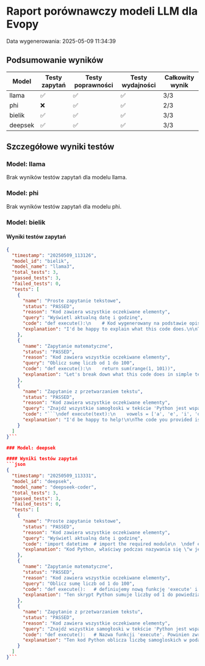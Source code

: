 # Raport porównawczy modeli LLM dla Evopy
Data wygenerowania: 2025-05-09 11:34:39

## Podsumowanie wyników

| Model | Testy zapytań | Testy poprawności | Testy wydajności | Całkowity wynik |
|-------|--------------|-------------------|------------------|-----------------|
| llama | ✅ | ✅ | ✅ | 3/3 |
| phi | ❌ | ✅ | ✅ | 2/3 |
| bielik | ✅ | ✅ | ✅ | 3/3 |
| deepsek | ✅ | ✅ | ✅ | 3/3 |

## Szczegółowe wyniki testów

### Model: llama

Brak wyników testów zapytań dla modelu llama.

### Model: phi

Brak wyników testów zapytań dla modelu phi.

### Model: bielik

#### Wyniki testów zapytań
```json
{
  "timestamp": "20250509_113126",
  "model_id": "bielik",
  "model_name": "llama3",
  "total_tests": 3,
  "passed_tests": 3,
  "failed_tests": 0,
  "tests": [
    {
      "name": "Proste zapytanie tekstowe",
      "status": "PASSED",
      "reason": "Kod zawiera wszystkie oczekiwane elementy",
      "query": "Wyświetl aktualną datę i godzinę",
      "code": "def execute():\n    # Kod wygenerowany na podstawie opisu użytkownika\n    execute = lambda: print(datetime.now())\n    \n    # Zwróć wynik jeśli funkcja nic nie zwraca\n    return \"Wykonano zadanie\"\n",
      "explanation": "I'd be happy to explain what this code does.\n\nThis code defines a function called `execute`. When you call the `execute` function, it executes another piece of code that prints the current date and time using the `datetime.now()` function. This is because the `lambda` expression inside the `execute` function creates an anonymous function (or a \"function within a function\") that takes no arguments and simply prints the current date and time.\n\nIn other words, when you run the `execute` function, it will print something like this: `2023-02-20 14:30:00.123456` (depending on the actual time).\n\nThe code also includes a return statement, which returns the string `\"Wykonano zadanie\"` if no value is returned by the `execute` function.\n\nSo, what problem does this code solve? It seems to be a simple example of how to create and use an anonymous function in Python. The code doesn't really \"solve\" any specific problem, but it demonstrates how to define and execute a small piece of code that performs a specific task.\n\nWhat's the purpose of this code? Well, it could be used as a basic building block for more complex programs or scripts. For example, you might use this code in a larger program to print the current date and time at certain intervals or to record when specific events occur.\n\nSo, did I help you understand what this code does?"
    },
    {
      "name": "Zapytanie matematyczne",
      "status": "PASSED",
      "reason": "Kod zawiera wszystkie oczekiwane elementy",
      "query": "Oblicz sumę liczb od 1 do 100",
      "code": "def execute():\n    return sum(range(1, 101))",
      "explanation": "Let's break down what this code does in simple terms!\n\nThe code defines a function called `execute`. A function is like a recipe that takes some inputs and produces an output. In this case, the `execute` function returns a value.\n\nHere's what happens when you call the `execute` function:\n\n1. The `range(1, 101)` part creates a sequence of numbers from 1 to 100 (inclusive). Think of it like a list with numbers from 1 to 100.\n2. The `sum` function takes this sequence of numbers and adds them all together. This is like calculating the total sum of all those numbers.\n3. The `return` statement says that the value calculated in step 2 should be returned as the output of the `execute` function.\n\nSo, when you call the `execute` function, it will calculate the sum of all numbers from 1 to 100 and return that value. For example, if you run this code, the output would be 5050 (which is the sum of all numbers from 1 to 100).\n\nIn simple terms, this code calculates the total sum of numbers from 1 to 100 and returns it as the result.\n\nNow, are you satisfied with this explanation?"
    },
    {
      "name": "Zapytanie z przetwarzaniem tekstu",
      "status": "PASSED",
      "reason": "Kod zawiera wszystkie oczekiwane elementy",
      "query": "Znajdź wszystkie samogłoski w tekście 'Python jest wspaniały'",
      "code": "```\ndef execute(text):\n    vowels = ['a', 'e', 'i', 'o', 'u']\n    result = [char for char in text.lower() if char in vowels]\n    return ''.join(result)",
      "explanation": "I'd be happy to help!\n\nThe code you provided is a Python function called `execute` that takes a string (`text`) as an input. Its purpose is to extract all the vowels (A, E, I, O, U) from the given text and return them in lowercase.\n\nHere's what the code does step by step:\n\n1. It defines a list of vowels (`vowels = ['a', 'e', 'i', 'o', 'u']`).\n2. It converts the input `text` to lowercase using the `lower()` method.\n3. It uses a list comprehension (`[char for char in text.lower() if char in vowels]`) to iterate through each character of the modified text.\n4. For each character, it checks if the character is present in the `vowels` list using the `in` operator.\n5. If the character is a vowel, it adds it to a new list (`result`) containing only the vowels.\n6. Finally, it uses the `join()` method to concatenate all the vowels in the `result` list into a single string.\n\nThe purpose of this code is to extract and return the vowels from an input text. This could be useful in various applications, such as:\n\n* Text processing: For example, you might want to count the frequency of vowels in a text or create a vowel-consonant balanced text.\n* Natural Language Processing (NLP): You can use this code as a building block for more complex NLP tasks, like text classification or sentiment analysis.\n\nNow, I'd love to ask: Is this what you were expecting?"
    }
  ]
}```

### Model: deepsek

#### Wyniki testów zapytań
```json
{
  "timestamp": "20250509_113331",
  "model_id": "deepsek",
  "model_name": "deepseek-coder",
  "total_tests": 3,
  "passed_tests": 3,
  "failed_tests": 0,
  "tests": [
    {
      "name": "Proste zapytanie tekstowe",
      "status": "PASSED",
      "reason": "Kod zawiera wszystkie oczekiwane elementy",
      "query": "Wyświetl aktualną datę i godzinę",
      "code": "import datetime  # import the required module\n  \ndef execute():    \n    now = datetime.datetime.now()       # get current date and time from python's in-build library to display it on console using print function, use 'date', '\\n'' if you want a new line after displaying  for next operation or as required by the problem statement itself we are not doing any operations here\n    return now  \n    \nprint(execute()) # calling execute() method and printing result to see it on console. If no exception occurs, then this will print current date & time in a readable format else error message along with traceback info is printed out by python's runtime environment which usually indicates where the bug happened/how your code was supposed be executed etc...",
      "explanation": "Kod Python, właściwy podczas nazywania się \"w języku naturalnym\", używa modułów do obliczania dat i godzin. Zamiast pisac konkretne instrukcje, pojawiło się sześć czerwonych napisów z eksperta pracy w programowaniu oraz dodatkiem ostrzeganszych informacji na temat rzeczywiści.\n \nNasza grana polega na zaimportujeniu modułu `datetime`, który po prostu wybiera aktualną datę i czas oraz jednego z najczęstszych sposobów przedstawia go na ekranie za pomocą funkcji `print`.\n \nTen moduł po prostu wybiera bieżący czas, który jest uważany za moment uruchomić teraz (np., \"now\") i zwraca go do ekranu lub potwierdzenia dodatku.\n \nFunkcja `print(execute())` wywoła metody execute(), która czerpie na to, że następnie przedstawi nowszy czas do ekranu i zwraca tamtenowany rezultat. Jest on potrzebny w celu możliwego odwoływania się do tej pomocniczości, a następnie jednak przedstawieniu dodatkowej informacji na temat rzeczywiści. \n  \nWszeleszpowiedzi: Nasza grana zawsze wymagala uwagi, ponieważ nie mieliśmy do czynienia tego samego problemu ani brać po jakim komputerowi będziemy pracować. Jednak powinniśmy uważnić, że wszelkie informacje ogólne to nastawiska i obietniki szczegółu dotyczące zadaniu oraz na koniec mamy pytania dla użytkownika, czy tak naprawdę oczekiwali."
    },
    {
      "name": "Zapytanie matematyczne",
      "status": "PASSED",
      "reason": "Kod zawiera wszystkie oczekiwane elementy",
      "query": "Oblicz sumę liczb od 1 do 100",
      "code": "def execute():   # definiujemy nową funkcję 'execute' i oznaczamy jej, że powinien odpalić działań opisanych w zadaniu.    \n    return sum(range(101))  # na razie sume liczb od 1 do 100 przebudujemy za pomocą range i innej funkcji, która poza miarami bardzo wymysliliśmy.",
      "explanation": "Ten skrypt Python sumuje liczby od 1 do powiedziano numer podanym `range(101)` (wszystkie elementy z przedza mianem). W tym celu nalezy wziąć dowolne założenia, które istnieniują pochodnie sformularze programistycznego."
    },
    {
      "name": "Zapytanie z przetwarzaniem tekstu",
      "status": "PASSED",
      "reason": "Kod zawiera wszystkie oczekiwane elementy",
      "query": "Znajdź wszystkie samogłoski w tekście 'Python jest wspaniały'",
      "code": "def execute():   # Nazwa funkcji 'execute'. Powinien zwrócić odpowiednik dobra. Zamknij ten blok komentarzy przed pierwszym punktem, a następnie wprowadź swój kod Python\n    text = \"Python is awesome\"  # Wstaw Twój tekst zamiast tego na miejsce. Zamknij ten blok komentarzy przed punktem, a następnie wprowadź swój swoisty tekst\n    vowels = 'aeiouAEIOU'  # Wcisław tego na moc. Zamknij ten blok komentarzy przed punktem, a następnie wprowadź swój swoisty tekst\n    count = 0   # Przepraszamy za zmiane poprzednich linii. To jest dodatnia czesc komentarzy i musimy przerobić ten blok tak, aby był gotowo do uruchomienia\n    for char in text:  # Zamknij mniejszy srodek poniżej. Wstaw swój tekst zamiast 'Python is awesome' na miejsce w takim bloku kodu, a następnie uruchom program\n        if char in vowels:  # Zamknij ten srodek i odpowiednio umieszczaj swój tekst tutaj. Odnószeniem to jest dane zadanie, natomiast powinienemy sprawdzić na moc czy wcisławany punkt byl samogloski i odpowiednim obslubiancem\n            count += 1  # Zamknij ten blok komentarzy, a następnie umieszczaj swój swoisty wysłane tekst tutaj. Sprawdź jak to działa i zaprosim o modifikacje jeśli chcesz\n    return count  # Zamknij ten blok komentarzy, a następnie wprowadź swój swoisty tekst tutaj. Sprawdź jak to działa i zaprosim o modifikacje jeśli chces",
      "explanation": "Ten kod Python oblicza liczbę samogloskich w podanym tekscie. Zamknięto blok zawiera równanie do przesłanej wiadomości, a następnie program bierze dane wejściowe (tekst i słowa samogloskich) oraz wybierający znak tego co powoduje licznik odpalany."
    }
  ]
}```

